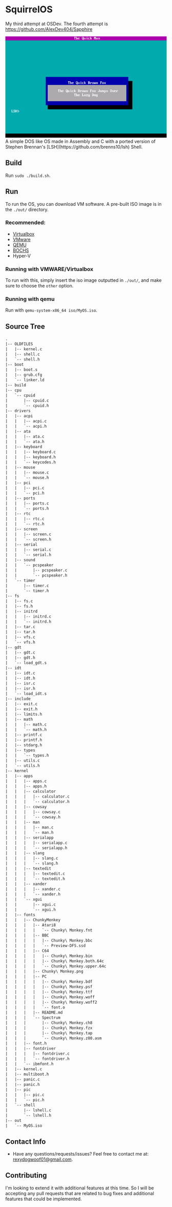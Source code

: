 # SquirrelOS
My third attempt at OSDev. The fourth attempt is https://github.com/AlexDev404/Sapphire
<!-- <img src="https://raw.githubusercontent.com/AlexDev404/SquirrelOS/main/previewImg/CapturePreview4.PNG"/> -->
<img src="https://raw.githubusercontent.com/AlexDev404/SquirrelOS/main/previewImg/CapturePreview5.png"/>
A simple DOS like OS made in Assembly and C with a ported version of Stephen Brennan's [LSH](https://github.com/brenns10/lsh) Shell.

## Build

Run `sudo ./build.sh`.

## Run

To run the OS, you can download VM software.
A pre-built ISO image is in the `./out/` directory.

### Recommended:

- [Virtualbox](https://www.virtualbox.org/wiki/Downloads)
- [VMware](https://my.vmware.com/web/vmware/downloads/info/slug/desktop_end_user_computing/vmware_fusion/12_0)
- [QEMU](https://www.qemu.org)
- [BOCHS](https://bochs.sourceforge.io/)
- Hyper-V

### Running with VMWARE/Virtualbox

To run with this, simply insert the iso image outputted in `./out/`, and make sure to choose the `other` option.

### Running with qemu

Run with `qemu-system-x86_64 iso/MyOS.iso`.

## Source Tree
<!--
```shell
.
|-- OLDFILES
|   |-- shell.c
|   `-- shell.h
|-- boot
|   |-- boot.s
|   |-- grub.cfg
|   |-- grubconf
|   |   `-- boot
|   |       |-- MyOS.bin
|   |       `-- grub
|   |           `-- grub.cfg
|   `-- linker.ld
|-- build.sh
|-- cpu
|   `-- cpuid
|       |-- cpuid.c
|       `-- cpuid.h
|-- drivers
|   |-- acpi
|   |   |-- acpi.c
|   |   `-- acpi.h
|   |-- ata
|   |   |-- ata.c
|   |   `-- ata.h
|   |-- keyboard
|   |   |-- keyboard.c
|   |   |-- keyboard.h
|   |   `-- keycodes.h
|   |-- mouse
|   |   |-- mouse.c
|   |   `-- mouse.h
|   |-- pci
|   |   |-- pci.c
|   |   `-- pci.h
|   |-- ports
|   |   |-- ports.c
|   |   `-- ports.h
|   |-- rtc
|   |   |-- rtc.c
|   |   `-- rtc.h
|   |-- screen
|   |   |-- screen.c
|   |   `-- screen.h
|   |-- serial
|   |   |-- serial.c
|   |   `-- serial.h
|   |-- sound
|   |   `-- pcspeaker
|   |       |-- pcspeaker.c
|   |       `-- pcspeaker.h
|   `-- timer
|       |-- timer.c
|       `-- timer.h
|-- fs
|   |-- fs.c
|   |-- fs.h
|   |-- initrd
|   |   |-- initrd.c
|   |   `-- initrd.h
|   |-- tar.c
|   |-- tar.h
|   |-- vfs.c
|   `-- vfs.h
|-- gdt
|   |-- gdt.c
|   |-- gdt.h
|   `-- load_gdt.s
|-- idt
|   |-- idt.c
|   |-- idt.h
|   |-- isr.c
|   |-- isr.h
|   `-- load_idt.s
|-- include
|   |-- math
|   |   |-- math.c
|   |   `-- math.h
|   |-- printf.c
|   |-- printf.h
|   |-- stdarg.h
|   |-- types
|   |   `-- types.h
|   |-- utils.c
|   `-- utils.h
|-- isodir
|   `-- boot
|       `-- grub\r
|-- kernel
|   |-- apps
|   |   |-- apps.c
|   |   |-- apps.h
|   |   |-- calculator
|   |   |   |-- calculator.c
|   |   |   `-- calculator.h
|   |   |-- cowsay
|   |   |   |-- cowsay.c
|   |   |   `-- cowsay.h
|   |   |-- man
|   |   |   |-- man.c
|   |   |   `-- man.h
|   |   |-- serialapp
|   |   |   |-- serialapp.c
|   |   |   `-- serialapp.h
|   |   |-- slang
|   |   |   |-- slang.c
|   |   |   `-- slang.h
|   |   `-- textedit
|   |       |-- textedit.c
|   |       `-- textedit.h
|   |-- fonts
|   |   `-- font.h
|   |-- kernel.c
|   |-- multiboot.h
|   |-- panic.c
|   |-- panic.h
|   |-- pic
|   |   |-- pic.c
|   |   `-- pic.h
|   `-- shell
|       |-- lshell.c
|       `-- lshell.h
|-- out
|   `-- MyOS.iso

```
-->

```shell
.
|-- OLDFILES
|   |-- kernel.c
|   |-- shell.c
|   `-- shell.h
|-- boot
|   |-- boot.s
|   |-- grub.cfg
|   `-- linker.ld
|-- build
|-- cpu
|   `-- cpuid
|       |-- cpuid.c
|       `-- cpuid.h
|-- drivers
|   |-- acpi
|   |   |-- acpi.c
|   |   `-- acpi.h
|   |-- ata
|   |   |-- ata.c
|   |   `-- ata.h
|   |-- keyboard
|   |   |-- keyboard.c
|   |   |-- keyboard.h
|   |   `-- keycodes.h
|   |-- mouse
|   |   |-- mouse.c
|   |   `-- mouse.h
|   |-- pci
|   |   |-- pci.c
|   |   `-- pci.h
|   |-- ports
|   |   |-- ports.c
|   |   `-- ports.h
|   |-- rtc
|   |   |-- rtc.c
|   |   `-- rtc.h
|   |-- screen
|   |   |-- screen.c
|   |   `-- screen.h
|   |-- serial
|   |   |-- serial.c
|   |   `-- serial.h
|   |-- sound
|   |   `-- pcspeaker
|   |       |-- pcspeaker.c
|   |       `-- pcspeaker.h
|   `-- timer
|       |-- timer.c
|       `-- timer.h
|-- fs
|   |-- fs.c
|   |-- fs.h
|   |-- initrd
|   |   |-- initrd.c
|   |   `-- initrd.h
|   |-- tar.c
|   |-- tar.h
|   |-- vfs.c
|   `-- vfs.h
|-- gdt
|   |-- gdt.c
|   |-- gdt.h
|   `-- load_gdt.s
|-- idt
|   |-- idt.c
|   |-- idt.h
|   |-- isr.c
|   |-- isr.h
|   `-- load_idt.s
|-- include
|   |-- exit.c
|   |-- exit.h
|   |-- limits.h
|   |-- math
|   |   |-- math.c
|   |   `-- math.h
|   |-- printf.c
|   |-- printf.h
|   |-- stdarg.h
|   |-- types
|   |   `-- types.h
|   |-- utils.c
|   `-- utils.h
|-- kernel
|   |-- apps
|   |   |-- apps.c
|   |   |-- apps.h
|   |   |-- calculator
|   |   |   |-- calculator.c
|   |   |   `-- calculator.h
|   |   |-- cowsay
|   |   |   |-- cowsay.c
|   |   |   `-- cowsay.h
|   |   |-- man
|   |   |   |-- man.c
|   |   |   `-- man.h
|   |   |-- serialapp
|   |   |   |-- serialapp.c
|   |   |   `-- serialapp.h
|   |   |-- slang
|   |   |   |-- slang.c
|   |   |   `-- slang.h
|   |   |-- textedit
|   |   |   |-- textedit.c
|   |   |   `-- textedit.h
|   |   |-- xander
|   |   |   |-- xander.c
|   |   |   `-- xander.h
|   |   `-- xgui
|   |       |-- xgui.c
|   |       `-- xgui.h
|   |-- fonts
|   |   |-- ChunkyMonkey
|   |   |   |-- Atari8
|   |   |   |   `-- Chunky\ Monkey.fnt
|   |   |   |-- BBC
|   |   |   |   |-- Chunky\ Monkey.bbc
|   |   |   |   `-- Preview-DFS.ssd
|   |   |   |-- C64
|   |   |   |   |-- Chunky\ Monkey.bin
|   |   |   |   |-- Chunky\ Monkey.both.64c
|   |   |   |   `-- Chunky\ Monkey.upper.64c
|   |   |   |-- Chunky\ Monkey.png
|   |   |   |-- PC
|   |   |   |   |-- Chunky\ Monkey.bdf
|   |   |   |   |-- Chunky\ Monkey.psf
|   |   |   |   |-- Chunky\ Monkey.ttf
|   |   |   |   |-- Chunky\ Monkey.woff
|   |   |   |   |-- Chunky\ Monkey.woff2
|   |   |   |   `-- font.o
|   |   |   |-- README.md
|   |   |   `-- Spectrum
|   |   |       |-- Chunky\ Monkey.ch8
|   |   |       |-- Chunky\ Monkey.fzx
|   |   |       |-- Chunky\ Monkey.tap
|   |   |       `-- Chunky\ Monkey.z80.asm
|   |   |-- font.h
|   |   |-- fontdriver
|   |   |   |-- fontdriver.c
|   |   |   `-- fontdriver.h
|   |   `-- ibmfont.h
|   |-- kernel.c
|   |-- multiboot.h
|   |-- panic.c
|   |-- panic.h
|   |-- pic
|   |   |-- pic.c
|   |   `-- pic.h
|   `-- shell
|       |-- lshell.c
|       `-- lshell.h
|-- out
|   `-- MyOS.iso

```


## Contact Info

- Have any questions/requests/issues? Feel free to contact me at:
  [rexydogwoof01@gmail.com](mailto:rexydogwoof01@gmail.com).
  
  
## Contributing

I'm looking to extend it with additional features at this time.  So I will be accepting any pull requests
that are related to bug fixes and additional features that could be implemented.
